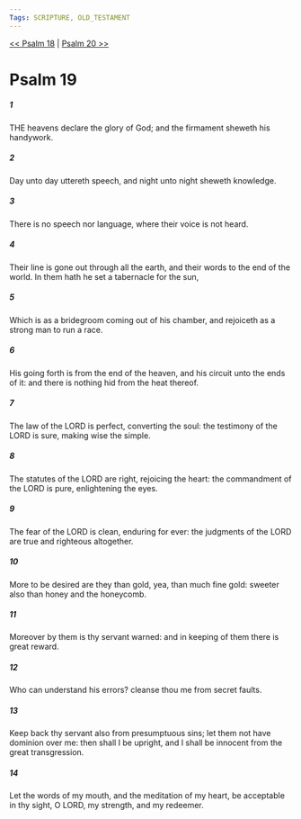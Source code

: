 ```yaml
---
Tags: SCRIPTURE, OLD_TESTAMENT
---
```


[<< Psalm 18](OLD_TESTAMENT/19_Psalms/Psalm_18.md) | [Psalm 20 >>](OLD_TESTAMENT/19_Psalms/Psalm_20.md)

# Psalm 19

##### 1

THE heavens declare the glory of God; and the firmament sheweth his handywork.

##### 2

Day unto day uttereth speech, and night unto night sheweth knowledge.

##### 3

There is no speech nor language, where their voice is not heard.

##### 4

Their line is gone out through all the earth, and their words to the end of the world. In them hath he set a tabernacle for the sun,

##### 5

Which is as a bridegroom coming out of his chamber, and rejoiceth as a strong man to run a race.

##### 6

His going forth is from the end of the heaven, and his circuit unto the ends of it: and there is nothing hid from the heat thereof.

##### 7

The law of the LORD is perfect, converting the soul: the testimony of the LORD is sure, making wise the simple.

##### 8

The statutes of the LORD are right, rejoicing the heart: the commandment of the LORD is pure, enlightening the eyes.

##### 9

The fear of the LORD is clean, enduring for ever: the judgments of the LORD are true and righteous altogether.

##### 10

More to be desired are they than gold, yea, than much fine gold: sweeter also than honey and the honeycomb.

##### 11

Moreover by them is thy servant warned: and in keeping of them there is great reward.

##### 12

Who can understand his errors? cleanse thou me from secret faults.

##### 13

Keep back thy servant also from presumptuous sins; let them not have dominion over me: then shall I be upright, and I shall be innocent from the great transgression.

##### 14

Let the words of my mouth, and the meditation of my heart, be acceptable in thy sight, O LORD, my strength, and my redeemer.

